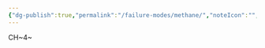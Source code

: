```yaml
---
{"dg-publish":true,"permalink":"/failure-modes/methane/","noteIcon":"","created":"2025-05-20T09:18:16.171-05:00"}
---
```


CH~4~